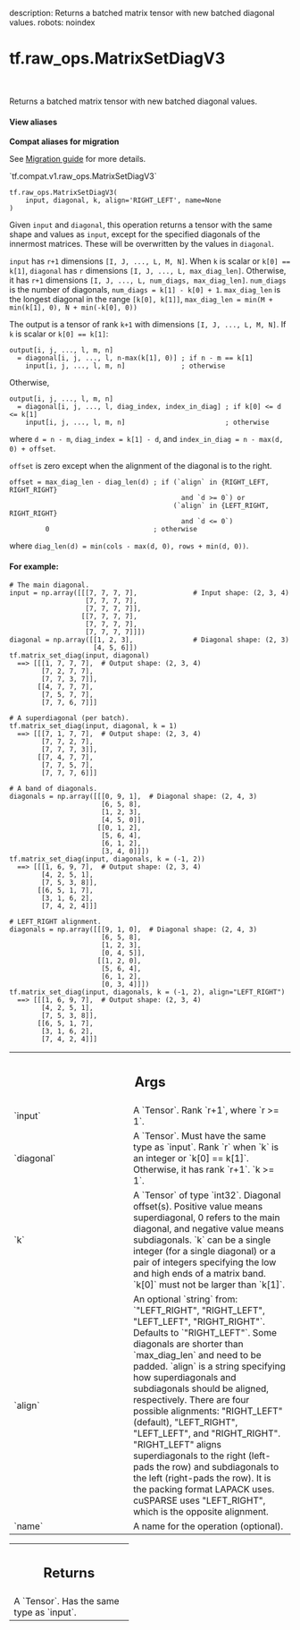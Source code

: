 description: Returns a batched matrix tensor with new batched diagonal values.
robots: noindex

# tf.raw_ops.MatrixSetDiagV3

<!-- Insert buttons and diff -->

<table class="tfo-notebook-buttons tfo-api nocontent" align="left">

</table>



Returns a batched matrix tensor with new batched diagonal values.

<section class="expandable">
  <h4 class="showalways">View aliases</h4>
  <p>
<b>Compat aliases for migration</b>
<p>See
<a href="https://www.tensorflow.org/guide/migrate">Migration guide</a> for
more details.</p>
<p>`tf.compat.v1.raw_ops.MatrixSetDiagV3`</p>
</p>
</section>

<pre class="devsite-click-to-copy prettyprint lang-py tfo-signature-link">
<code>tf.raw_ops.MatrixSetDiagV3(
    input, diagonal, k, align=&#x27;RIGHT_LEFT&#x27;, name=None
)
</code></pre>



<!-- Placeholder for "Used in" -->

Given `input` and `diagonal`, this operation returns a tensor with the
same shape and values as `input`, except for the specified diagonals of the
innermost matrices. These will be overwritten by the values in `diagonal`.

`input` has `r+1` dimensions `[I, J, ..., L, M, N]`. When `k` is scalar or
`k[0] == k[1]`, `diagonal` has `r` dimensions `[I, J, ..., L, max_diag_len]`.
Otherwise, it has `r+1` dimensions `[I, J, ..., L, num_diags, max_diag_len]`.
`num_diags` is the number of diagonals, `num_diags = k[1] - k[0] + 1`.
`max_diag_len` is the longest diagonal in the range `[k[0], k[1]]`,
`max_diag_len = min(M + min(k[1], 0), N + min(-k[0], 0))`

The output is a tensor of rank `k+1` with dimensions `[I, J, ..., L, M, N]`.
If `k` is scalar or `k[0] == k[1]`:

```
output[i, j, ..., l, m, n]
  = diagonal[i, j, ..., l, n-max(k[1], 0)] ; if n - m == k[1]
    input[i, j, ..., l, m, n]              ; otherwise
```

Otherwise,

```
output[i, j, ..., l, m, n]
  = diagonal[i, j, ..., l, diag_index, index_in_diag] ; if k[0] <= d <= k[1]
    input[i, j, ..., l, m, n]                         ; otherwise
```
where `d = n - m`, `diag_index = k[1] - d`, and
`index_in_diag = n - max(d, 0) + offset`.

`offset` is zero except when the alignment of the diagonal is to the right.
```
offset = max_diag_len - diag_len(d) ; if (`align` in {RIGHT_LEFT, RIGHT_RIGHT}
                                           and `d >= 0`) or
                                         (`align` in {LEFT_RIGHT, RIGHT_RIGHT}
                                           and `d <= 0`)
         0                          ; otherwise
```
where `diag_len(d) = min(cols - max(d, 0), rows + min(d, 0))`.

#### For example:



```
# The main diagonal.
input = np.array([[[7, 7, 7, 7],              # Input shape: (2, 3, 4)
                   [7, 7, 7, 7],
                   [7, 7, 7, 7]],
                  [[7, 7, 7, 7],
                   [7, 7, 7, 7],
                   [7, 7, 7, 7]]])
diagonal = np.array([[1, 2, 3],               # Diagonal shape: (2, 3)
                     [4, 5, 6]])
tf.matrix_set_diag(input, diagonal)
  ==> [[[1, 7, 7, 7],  # Output shape: (2, 3, 4)
        [7, 2, 7, 7],
        [7, 7, 3, 7]],
       [[4, 7, 7, 7],
        [7, 5, 7, 7],
        [7, 7, 6, 7]]]

# A superdiagonal (per batch).
tf.matrix_set_diag(input, diagonal, k = 1)
  ==> [[[7, 1, 7, 7],  # Output shape: (2, 3, 4)
        [7, 7, 2, 7],
        [7, 7, 7, 3]],
       [[7, 4, 7, 7],
        [7, 7, 5, 7],
        [7, 7, 7, 6]]]

# A band of diagonals.
diagonals = np.array([[[0, 9, 1],  # Diagonal shape: (2, 4, 3)
                       [6, 5, 8],
                       [1, 2, 3],
                       [4, 5, 0]],
                      [[0, 1, 2],
                       [5, 6, 4],
                       [6, 1, 2],
                       [3, 4, 0]]])
tf.matrix_set_diag(input, diagonals, k = (-1, 2))
  ==> [[[1, 6, 9, 7],  # Output shape: (2, 3, 4)
        [4, 2, 5, 1],
        [7, 5, 3, 8]],
       [[6, 5, 1, 7],
        [3, 1, 6, 2],
        [7, 4, 2, 4]]]

# LEFT_RIGHT alignment.
diagonals = np.array([[[9, 1, 0],  # Diagonal shape: (2, 4, 3)
                       [6, 5, 8],
                       [1, 2, 3],
                       [0, 4, 5]],
                      [[1, 2, 0],
                       [5, 6, 4],
                       [6, 1, 2],
                       [0, 3, 4]]])
tf.matrix_set_diag(input, diagonals, k = (-1, 2), align="LEFT_RIGHT")
  ==> [[[1, 6, 9, 7],  # Output shape: (2, 3, 4)
        [4, 2, 5, 1],
        [7, 5, 3, 8]],
       [[6, 5, 1, 7],
        [3, 1, 6, 2],
        [7, 4, 2, 4]]]

```

<!-- Tabular view -->
 <table class="responsive fixed orange">
<colgroup><col width="214px"><col></colgroup>
<tr><th colspan="2"><h2 class="add-link">Args</h2></th></tr>

<tr>
<td>
`input`
</td>
<td>
A `Tensor`. Rank `r+1`, where `r >= 1`.
</td>
</tr><tr>
<td>
`diagonal`
</td>
<td>
A `Tensor`. Must have the same type as `input`.
Rank `r` when `k` is an integer or `k[0] == k[1]`. Otherwise, it has rank `r+1`.
`k >= 1`.
</td>
</tr><tr>
<td>
`k`
</td>
<td>
A `Tensor` of type `int32`.
Diagonal offset(s). Positive value means superdiagonal, 0 refers to the main
diagonal, and negative value means subdiagonals. `k` can be a single integer
(for a single diagonal) or a pair of integers specifying the low and high ends
of a matrix band. `k[0]` must not be larger than `k[1]`.
</td>
</tr><tr>
<td>
`align`
</td>
<td>
An optional `string` from: `"LEFT_RIGHT", "RIGHT_LEFT", "LEFT_LEFT", "RIGHT_RIGHT"`. Defaults to `"RIGHT_LEFT"`.
Some diagonals are shorter than `max_diag_len` and need to be padded. `align` is
a string specifying how superdiagonals and subdiagonals should be aligned,
respectively. There are four possible alignments: "RIGHT_LEFT" (default),
"LEFT_RIGHT", "LEFT_LEFT", and "RIGHT_RIGHT". "RIGHT_LEFT" aligns superdiagonals
to the right (left-pads the row) and subdiagonals to the left (right-pads the
row). It is the packing format LAPACK uses. cuSPARSE uses "LEFT_RIGHT", which is
the opposite alignment.
</td>
</tr><tr>
<td>
`name`
</td>
<td>
A name for the operation (optional).
</td>
</tr>
</table>



<!-- Tabular view -->
 <table class="responsive fixed orange">
<colgroup><col width="214px"><col></colgroup>
<tr><th colspan="2"><h2 class="add-link">Returns</h2></th></tr>
<tr class="alt">
<td colspan="2">
A `Tensor`. Has the same type as `input`.
</td>
</tr>

</table>

